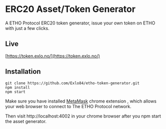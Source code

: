 # ERC20 Asset/Token Generator
A ETHO Protocol ERC20 token generator, issue your own token on ETHO with just a few clicks.

## Live
[https://token.exlo.no/](https://token.exlo.no/)

## Installation

```
git clone https://github.com/Exlo84/etho-token-generator.git
npm install
npm start
```
Make sure you have installed [MetaMask](https://chrome.google.com/webstore/detail/metamask/nkbihfbeogaeaoehlefnkodbefgpgknn?hl=en) chrome extension , which allows your web browser to connect to The ETHO Protocol  network.

Then visit http://localhost:4002 in your chrome browser after you npm start the asset generator.
